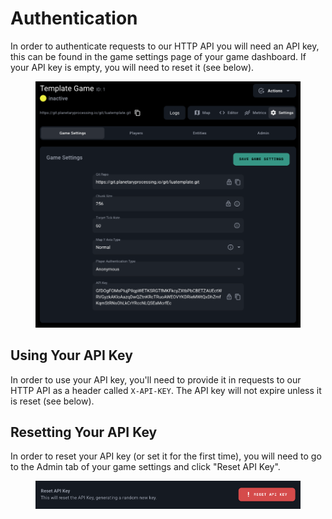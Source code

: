 # Authentication

In order to authenticate requests to our HTTP API you will need an API key, this can be found in the game settings page of your game dashboard. If your API key is empty, you will need to reset it (see below).

<figure><img src="../.gitbook/assets/image.png" alt=""><figcaption></figcaption></figure>

## Using Your API Key

In order to use your API key, you'll need to provide it in requests to our HTTP API as a header called `X-API-KEY`. The API key will not expire unless it is reset (see below).

## Resetting Your API Key

In order to reset your API key (or set it for the first time), you will need to go to the Admin tab of your game settings and click "Reset API Key".

<figure><img src="../.gitbook/assets/image (1).png" alt=""><figcaption></figcaption></figure>
